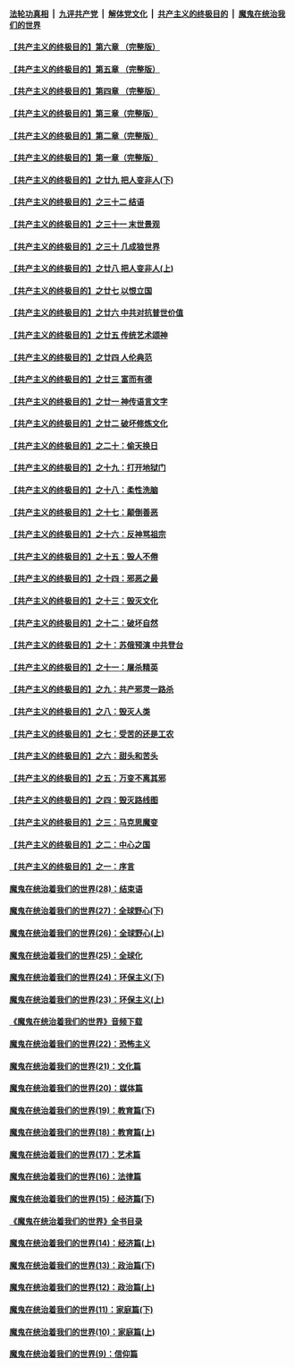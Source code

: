 

####  [法轮功真相](../../../../basic/blob/master/README.md?t=05152231) &nbsp;|&nbsp; [九评共产党](../../../../9ping.md/blob/master/README.md?t=05152231) &nbsp;|&nbsp; [解体党文化](../../../../jtdwh.md/blob/master/README.md?t=05152231)  &nbsp;|&nbsp; [共产主义的终极目的](../../../../gczydzjmd.md/blob/master/README.md?t=05152231) &nbsp;|&nbsp; [魔鬼在统治我们的世界](../../../../mgztzwmdsj.md/blob/master/README.md?t=05152231) 

#### [【共产主义的终极目的】第六章 （完整版）](../pages/nsc422/n11428913.md?t=05152231) 

#### [【共产主义的终极目的】第五章 （完整版）](../pages/nsc422/n11428912.md?t=05152231) 

#### [【共产主义的终极目的】第四章 （完整版）](../pages/nsc422/n11428907.md?t=05152231) 

#### [【共产主义的终极目的】第三章（完整版）](../pages/nsc422/n11428848.md?t=05152231) 

#### [【共产主义的终极目的】第二章（完整版）](../pages/nsc422/n11428831.md?t=05152231) 

#### [【共产主义的终极目的】第一章（完整版）](../pages/nsc422/n11417651.md?t=05152231) 

#### [【共产主义的终极目的】之廿九 把人变非人(下)](../pages/nsc422/n11344140.md?t=05152231) 

#### [【共产主义的终极目的】之三十二 结语](../pages/nsc422/n11360535.md?t=05152231) 

#### [【共产主义的终极目的】之三十一 末世景观](../pages/nsc422/n11351129.md?t=05152231) 

#### [【共产主义的终极目的】之三十 几成狼世界](../pages/nsc422/n11348280.md?t=05152231) 

#### [【共产主义的终极目的】之廿八 把人变非人(上)](../pages/nsc422/n11340492.md?t=05152231) 

#### [【共产主义的终极目的】之廿七 以恨立国](../pages/nsc422/n11336944.md?t=05152231) 

#### [【共产主义的终极目的】之廿六 中共对抗普世价值](../pages/nsc422/n11324785.md?t=05152231) 

#### [【共产主义的终极目的】之廿五 传统艺术颂神](../pages/nsc422/n11296396.md?t=05152231) 

#### [【共产主义的终极目的】之廿四 人伦典范](../pages/nsc422/n11296397.md?t=05152231) 

#### [【共产主义的终极目的】之廿三 富而有德](../pages/nsc422/n11283598.md?t=05152231) 

#### [【共产主义的终极目的】之廿一 神传语言文字](../pages/nsc422/n11263265.md?t=05152231) 

#### [【共产主义的终极目的】之廿二 破坏修炼文化](../pages/nsc422/n11245728.md?t=05152231) 

#### [【共产主义的终极目的】之二十：偷天换日](../pages/nsc422/n11238846.md?t=05152231) 

#### [【共产主义的终极目的】之十九：打开地狱门](../pages/nsc422/n11206376.md?t=05152231) 

#### [【共产主义的终极目的】之十八：柔性洗脑](../pages/nsc422/n11199994.md?t=05152231) 

#### [【共产主义的终极目的】之十七：颠倒善恶](../pages/nsc422/n11179782.md?t=05152231) 

#### [【共产主义的终极目的】之十六：反神骂祖宗](../pages/nsc422/n11166798.md?t=05152231) 

#### [【共产主义的终极目的】之十五：毁人不倦](../pages/nsc422/n11166792.md?t=05152231) 

#### [【共产主义的终极目的】之十四：邪恶之最](../pages/nsc422/n11150249.md?t=05152231) 

#### [【共产主义的终极目的】之十三：毁灭文化](../pages/nsc422/n11135227.md?t=05152231) 

#### [【共产主义的终极目的】之十二：破坏自然](../pages/nsc422/n11135214.md?t=05152231) 

#### [【共产主义的终极目的】之十：苏俄预演 中共登台](../pages/nsc422/n11118424.md?t=05152231) 

#### [【共产主义的终极目的】之十一：屠杀精英](../pages/nsc422/n11118442.md?t=05152231) 

#### [【共产主义的终极目的】之九：共产邪灵一路杀](../pages/nsc422/n11114139.md?t=05152231) 

#### [【共产主义的终极目的】之八：毁灭人类](../pages/nsc422/n11108503.md?t=05152231) 

#### [【共产主义的终极目的】之七：受苦的还是工农](../pages/nsc422/n11101809.md?t=05152231) 

#### [【共产主义的终极目的】之六：甜头和苦头](../pages/nsc422/n11096971.md?t=05152231) 

#### [【共产主义的终极目的】之五：万变不离其邪](../pages/nsc422/n11091285.md?t=05152231) 

#### [【共产主义的终极目的】之四：毁灭路线图](../pages/nsc422/n11086284.md?t=05152231) 

#### [【共产主义的终极目的】之三：马克思魔变](../pages/nsc422/n11061941.md?t=05152231) 

#### [【共产主义的终极目的】之二：中心之国](../pages/nsc422/n11047728.md?t=05152231) 

#### [【共产主义的终极目的】之一：序言](../pages/nsc422/n11086077.md?t=05152231) 

#### [魔鬼在统治着我们的世界(28)：结束语](../pages/nsc422/n10936246.md?t=05152231) 

#### [魔鬼在统治着我们的世界(27)：全球野心(下)](../pages/nsc422/n10928319.md?t=05152231) 

#### [魔鬼在统治着我们的世界(26)：全球野心(上)](../pages/nsc422/n10900318.md?t=05152231) 

#### [魔鬼在统治着我们的世界(25)：全球化](../pages/nsc422/n10788205.md?t=05152231) 

#### [魔鬼在统治着我们的世界(24)：环保主义(下)](../pages/nsc422/n10695307.md?t=05152231) 

#### [魔鬼在统治着我们的世界(23)：环保主义(上)](../pages/nsc422/n10688613.md?t=05152231) 

#### [《魔鬼在统治着我们的世界》音频下载](../pages/nsc422/n10635553.md?t=05152231) 

#### [魔鬼在统治着我们的世界(22)：恐怖主义](../pages/nsc422/n10614727.md?t=05152231) 

#### [魔鬼在统治着我们的世界(21)：文化篇](../pages/nsc422/n10597706.md?t=05152231) 

#### [魔鬼在统治着我们的世界(20)：媒体篇](../pages/nsc422/n10586579.md?t=05152231) 

#### [魔鬼在统治着我们的世界(19)：教育篇(下)](../pages/nsc422/n10564808.md?t=05152231) 

#### [魔鬼在统治着我们的世界(18)：教育篇(上)](../pages/nsc422/n10526970.md?t=05152231) 

#### [魔鬼在统治着我们的世界(17)：艺术篇](../pages/nsc422/n10499093.md?t=05152231) 

#### [魔鬼在统治着我们的世界(16)：法律篇](../pages/nsc422/n10485969.md?t=05152231) 

#### [魔鬼在统治着我们的世界(15)：经济篇(下)](../pages/nsc422/n10469975.md?t=05152231) 

#### [《魔鬼在统治着我们的世界》全书目录](../pages/nsc422/n10464261.md?t=05152231) 

#### [魔鬼在统治着我们的世界(14)：经济篇(上)](../pages/nsc422/n10457370.md?t=05152231) 

#### [魔鬼在统治着我们的世界(13)：政治篇(下)](../pages/nsc422/n10448270.md?t=05152231) 

#### [魔鬼在统治着我们的世界(12)：政治篇(上)](../pages/nsc422/n10444576.md?t=05152231) 

#### [魔鬼在统治着我们的世界(11)：家庭篇(下)](../pages/nsc422/n10440961.md?t=05152231) 

#### [魔鬼在统治着我们的世界(10)：家庭篇(上)](../pages/nsc422/n10435448.md?t=05152231) 

#### [魔鬼在统治着我们的世界(9)：信仰篇](../pages/nsc422/n10432159.md?t=05152231) 

